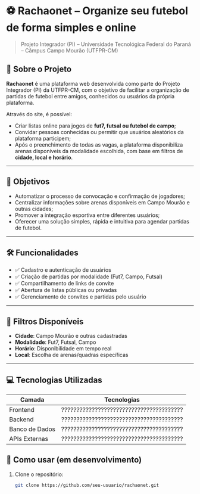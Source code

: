 # ⚽ Rachaonet – Organize seu futebol de forma simples e online

> Projeto Integrador (PI) – Universidade Tecnológica Federal do Paraná – Câmpus Campo Mourão (UTFPR-CM)

## 📌 Sobre o Projeto

**Rachaonet** é uma plataforma web desenvolvida como parte do Projeto Integrador (PI) da UTFPR-CM, com o objetivo de facilitar a organização de partidas de futebol entre amigos, conhecidos ou usuários da própria plataforma.

Através do site, é possível:

- Criar listas online para jogos de **fut7, futsal ou futebol de campo**;
- Convidar pessoas conhecidas ou permitir que usuários aleatórios da plataforma participem;
- Após o preenchimento de todas as vagas, a plataforma disponibiliza arenas disponiveis da modalidade escolhida, com base em filtros de **cidade, local e horário**.

---

## 🎯 Objetivos

- Automatizar o processo de convocação e confirmação de jogadores;
- Centralizar informações sobre arenas disponíveis em Campo Mourão e outras cidades;
- Promover a integração esportiva entre diferentes usuários;
- Oferecer uma solução simples, rápida e intuitiva para agendar partidas de futebol.

---

## 🛠️ Funcionalidades

- ✅ Cadastro e autenticação de usuários
- ✅ Criação de partidas por modalidade (Fut7, Campo, Futsal)
- ✅ Compartilhamento de links de convite
- ✅ Abertura de listas públicas ou privadas
- ✅ Gerenciamento de convites e partidas pelo usuário

---

## 📍 Filtros Disponíveis

- **Cidade**: Campo Mourão e outras cadastradas
- **Modalidade**: Fut7, Futsal, Campo
- **Horário**: Disponibilidade em tempo real
- **Local**: Escolha de arenas/quadras específicas

---

## 💻 Tecnologias Utilizadas

| Camada         | Tecnologias                               |
|----------------|--------------------------------------------|
| Frontend       | ????????????????????????????????????????   |
| Backend        | ????????????????????????????????????????   |
| Banco de Dados | ????????????????????????????????????????   |
| APIs Externas  | ????????????????????????????????????????   |


## 🚀 Como usar (em desenvolvimento)

1. Clone o repositório:
   ```bash
   git clone https://github.com/seu-usuario/rachaonet.git

